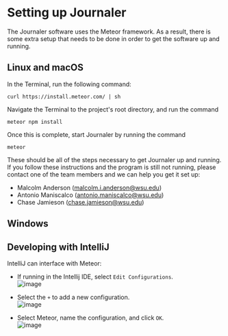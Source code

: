 # Setting up Journaler
The Journaler software uses the Meteor framework. As a result, there is some extra setup that needs to be done in order to get the software up and running.

## Linux and macOS
In the Terminal, run the following command:
```
curl https://install.meteor.com/ | sh
```
Navigate the Terminal to the project's root directory, and run the command
```
meteor npm install
```
Once this is complete, start Journaler by running the command
```
meteor
```

These should be all of the steps necessary to get Journaler up and running. If you follow these instructions and the program is still not running, please contact one of the team members and we can help you get it set up:
- Malcolm Anderson (malcolm.i.anderson@wsu.edu)
- Antonio Maniscalco (antonio.maniscalco@wsu.edu)
- Chase Jamieson (chase.jamieson@wsu.edu)


## Windows

## Developing with IntelliJ
IntelliJ can interface with Meteor:
- If running in the Intellij IDE, select `Edit Configurations`.<br/>
       ![image](https://user-images.githubusercontent.com/73863212/102423397-c7e56300-3fbd-11eb-904e-81d3b178506e.png)

- Select the `+` to add a new configuration.<br/>
        ![image](https://user-images.githubusercontent.com/73863212/102423528-198ded80-3fbe-11eb-91d6-0d5023314bbf.png)
- Select Meteor, name the configuration, and click `OK`.<br/>
        ![image](https://user-images.githubusercontent.com/73863212/102423543-1eeb3800-3fbe-11eb-978b-a3b720d071d9.png)
     
